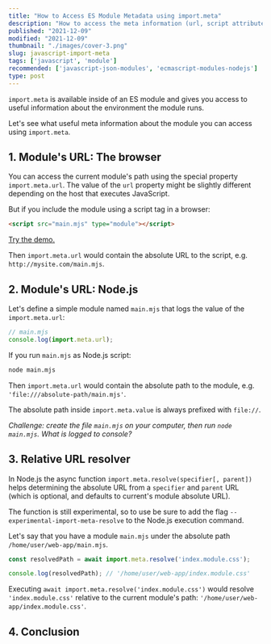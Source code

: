 ```yaml
---
title: "How to Access ES Module Metadata using import.meta"
description: "How to access the meta information (url, script attributes, etc.) of an ES module in JavaScript."  
published: "2021-12-09"
modified: "2021-12-09"
thumbnail: "./images/cover-3.png"
slug: javascript-import-meta
tags: ['javascript', 'module']
recommended: ['javascript-json-modules', 'ecmascript-modules-nodejs']
type: post
---
```


`import.meta` is available inside of an ES module and gives you access to useful information
about the environment the module runs.  

Let's see what useful meta information about the module you can access using `import.meta`.  

## 1. Module's URL: The browser

You can access the current module's path using the special property `import.meta.url`. The value of the `url` property
might be slightly different depending on the host that executes JavaScript.  

But if you include the module using a script tag in a browser:

```html
<script src="main.mjs" type="module"></script>
```
[Try the demo.](https://codesandbox.io/s/interesting-dewdney-r7th5?file=/main.mjs)

Then `import.meta.url` would contain the absolute URL to the script, e.g. `http://mysite.com/main.mjs`.  

## 2. Module's URL: Node.js

Let's define a simple module named `main.mjs` that logs the value of the `import.meta.url`:

```javascript
// main.mjs
console.log(import.meta.url); 
```

If you run `main.mjs` as Node.js script:

```bash
node main.mjs
```

Then `import.meta.url` would contain the absolute path to the module, e.g. `'file:///absolute-path/main.mjs'`. 

The absolute path inside `import.meta.value` is always prefixed with `file://`.  

*Challenge: create the file `main.mjs` on your computer, then run `node main.mjs`. What is logged to console?*

## 3. Relative URL resolver

In Node.js the async function `import.meta.resolve(specifier[, parent])` helps determining the absolute URL from a `specifier` and `parent` URL (which is optional, and defaults to current's module absolute URL).  

The function is still experimental, so to use be sure to add the flag `--experimental-import-meta-resolve` to the Node.js execution command.  

Let's say that you have a module `main.mjs` under the absolute path `/home/user/web-app/main.mjs`.  

```javascript
const resolvedPath = await import.meta.resolve('index.module.css');

console.log(resolvedPath); // '/home/user/web-app/index.module.css'
```

Executing `await import.meta.resolve('index.module.css')` would resolve `'index.module.css'` relative to the current module's path: `'/home/user/web-app/index.module.css'`.

## 4. Conclusion